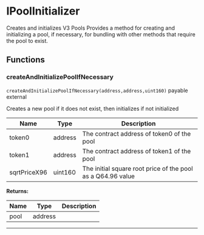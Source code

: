 

# IPoolInitializer

Creates and initializes V3 Pools
Provides a method for creating and initializing a pool, if necessary, for bundling with other methods that
require the pool to exist.




## Functions
### createAndInitializePoolIfNecessary


`createAndInitializePoolIfNecessary(address,address,uint160)` payable external

Creates a new pool if it does not exist, then initializes if not initialized



| Name | Type | Description |
| ---- | ---- | ----------- |
| token0 | address | The contract address of token0 of the pool |
| token1 | address | The contract address of token1 of the pool |
| sqrtPriceX96 | uint160 | The initial square root price of the pool as a Q64.96 value |

**Returns:**

| Name | Type | Description |
| ---- | ---- | ----------- |
| pool | address |  |



---


